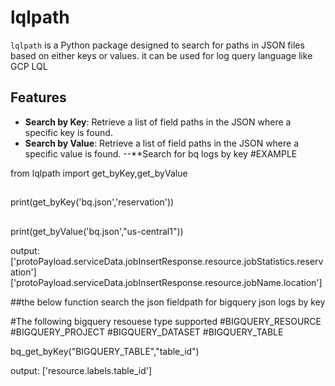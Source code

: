 # lqlpath

`lqlpath` is a Python package designed to search for paths in JSON files based on either keys or values.
it can be used for log query language like GCP LQL  
## Features

- **Search by Key**: Retrieve a list of field paths in the JSON where a specific key is found.
- **Search by Value**: Retrieve a list of field paths in the JSON where a specific value is found.
--**Search for bq logs by key
#EXAMPLE


from lqlpath import get_byKey,get_byValue
##
print(get_byKey('bq.json','reservation'))
##
print(get_byValue('bq.json',"us-central1"))

output:
['protoPayload.serviceData.jobInsertResponse.resource.jobStatistics.reservation']
['protoPayload.serviceData.jobInsertResponse.resource.jobName.location']


##the below function search the json fieldpath  for bigquery json logs by key
 
#The following bigquery resouese type supported
#BIGQUERY_RESOURCE
#BIGQUERY_PROJECT
#BIGQUERY_DATASET
#BIGQUERY_TABLE

bq_get_byKey("BIGQUERY_TABLE","table_id")

output:
['resource.labels.table_id']


